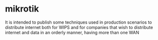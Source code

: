 # mikrotik
It is intended to publish some techniques used in production scenarios to distribute internet both for WIPS and for companies that wish to distribute internet and data in an orderly manner, having more than one WAN
